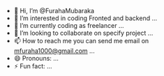- 👋 Hi, I’m @FurahaMubaraka
- 👀 I’m interested in coding Fronted and backend ...
- 🌱 I’m currently coding as freelancer  ...
- 💞️ I’m looking to collaborate on specify project ...
- 📫 How to reach me you can send me email on mfuraha1000@gmail.com ...
- 😄 Pronouns: ...
- ⚡ Fun fact: ...

<!---
FurahaMubaraka/FurahaMubaraka is a ✨ special ✨ repository because its `README.md` (this file) appears on your GitHub profile.
You can click the Preview link to take a look at your changes.
--->
